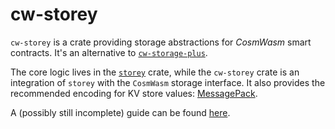 # cw-storey

`cw-storey` is a crate providing storage abstractions for _CosmWasm_ smart contracts. It's an alternative to [`cw-storage-plus`](https://crates.io/crates/cw-storage-plus).

The core logic lives in the [`storey`](https://crates.io/crates/storey) crate, while the `cw-storey` crate is an integration of `storey` with the `CosmWasm` storage interface. It also provides the recommended encoding for KV store values: [MessagePack](https://msgpack.org/index.html).

A (possibly still incomplete) guide can be found [here](https://docs.cosmwasm.com/storey).
